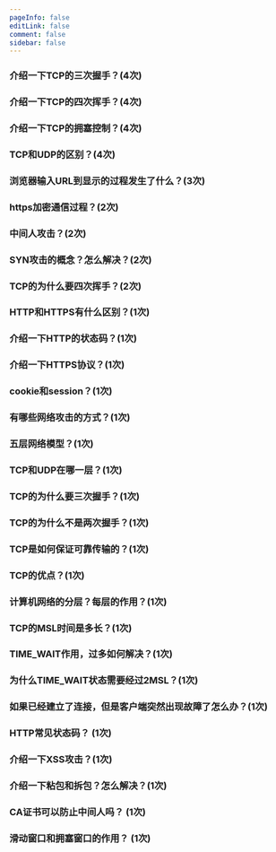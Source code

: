 ```yaml
---
pageInfo: false
editLink: false
comment: false
sidebar: false
---
```


### 介绍一下TCP的三次握手？(4次)

### 介绍一下TCP的四次挥手？(4次)

### 介绍一下TCP的拥塞控制？(4次)

### TCP和UDP的区别？(4次)

### 浏览器输入URL到显示的过程发生了什么？(3次)

### https加密通信过程？(2次)

### 中间人攻击？(2次)

### SYN攻击的概念？怎么解决？(2次)

### TCP的为什么要四次挥手？(2次)

### HTTP和HTTPS有什么区别？(1次)

### 介绍一下HTTP的状态码？(1次)

### 介绍一下HTTPS协议？(1次)

### cookie和session？(1次)

### 有哪些网络攻击的方式？(1次)

### 五层网络模型？(1次)

### TCP和UDP在哪一层？(1次)

### TCP的为什么要三次握手？(1次)

### TCP的为什么不是两次握手？(1次)


### TCP是如何保证可靠传输的？(1次)

### TCP的优点？(1次)

### 计算机网络的分层？每层的作用？(1次)

### TCP的MSL时间是多长？(1次)

### TIME_WAIT作用，过多如何解决？(1次)

### 为什么TIME_WAIT状态需要经过2MSL？(1次)

### 如果已经建立了连接，但是客户端突然出现故障了怎么办？(1次)

### HTTP常见状态码？ (1次)

### 介绍一下XSS攻击？(1次)

### 介绍一下粘包和拆包？怎么解决？(1次)

### CA证书可以防止中间人吗？ (1次)

### 滑动窗口和拥塞窗口的作用？ (1次)




